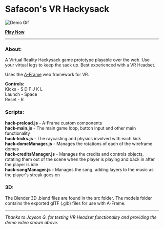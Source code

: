 # __Safacon's VR Hackysack__ #
![Demo Gif](/src/vr-hackysack-large.gif)

__[Play Now](https://play.safacon.com/vr_hackysack/)__

___

### About: ###
A Virtual Reality Hackysack game prototype playable over the web. Use your virtual legs to keep the sack up. Best experienced with a VR Headset.

Uses the [A-Frame](https://aframe.io/) web framework for VR.

__Controls:__  
Kicks - S D F J K L  
Launch - Space  
Reset - R

### Scripts: ###
__hack-preload.js__ -  A-Frame custom components  
__hack-main.js__ -  The main game loop, button input and other main functionality  
__hack-kicks.js__ - The raycasting and physics involved with each kick  
__hack-domeManager.js__ - Manages the rotations of each of the wireframe domes  
__hack-creditsManager.js__ - Manages the credits and controls objects, rotating them out of the scene when the player is playing and back in after the player is idle  
__hack-songManager.js__ -  Manages the song, adding layers to the music as the player's streak goes on


### 3D: ###

The Blender 3D .blend files are found in the src folder. The models folder contains the exported glTF (.glb) files for use with A-Frame.

___
_Thanks to Jayson G. for testing VR Headset functionality and providing the demo video shown above._
